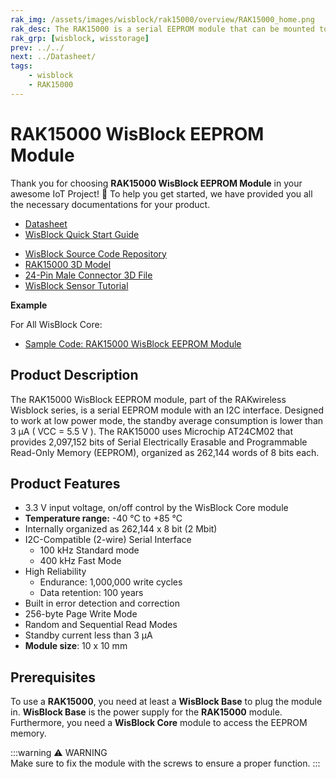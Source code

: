 ```yaml
---
rak_img: /assets/images/wisblock/rak15000/overview/RAK15000_home.png
rak_desc: The RAK15000 is a serial EEPROM module that can be mounted to slot A, B, C, or D of RAK5005-O base board. It provides 2‑Mbit (262,144 x 8) of serial EEPROM. The module uses AT24CM02 from Microchip and supports I2C standard mode or fast mode.
rak_grp: [wisblock, wisstorage]
prev: ../../
next: ../Datasheet/
tags:
    - wisblock
    - RAK15000
---
```



# RAK15000 WisBlock EEPROM Module

Thank you for choosing **RAK15000 WisBlock EEPROM Module** in your awesome IoT Project! 🎉 To help you get started, we have provided you all the necessary documentations for your product.

* [Datasheet](../Datasheet/)
* <a href="../../Quickstart/" target="_blank">WisBlock Quick Start Guide</a>
<!-- * [WisBlock Quick Start Guide](../../Quickstart/) -->
* [WisBlock Source Code Repository](https://github.com/RAKWireless/WisBlock/)
* [RAK15000 3D Model](https://downloads.rakwireless.com/3D_File/WisBlock/3D_RAK15000.stp)
* [24-Pin Male Connector 3D File](https://downloads.rakwireless.com/3D_File/Accessory/WisConnector/M24S1003K6M.stp)
* [WisBlock Sensor Tutorial](/Knowledge-Hub/Learn/WisBlock-Sensor-Tutorial/)

**Example**

For All WisBlock Core:

* [Sample Code: RAK15000 WisBlock EEPROM Module](https://github.com/RAKWireless/WisBlock/tree/master/examples/common/sensors/RAK15000_EEPROM_AT24C02)

## Product Description

The RAK15000 WisBlock EEPROM module, part of the RAKwireless Wisblock series, is a serial EEPROM module with an I2C interface. Designed to work at low power mode, the standby average consumption is lower than 3&nbsp;µA ( VCC = 5.5&nbsp;V ). The RAK15000 uses Microchip AT24CM02 that provides 2,097,152 bits of Serial Electrically Erasable and Programmable Read-Only Memory (EEPROM), organized as 262,144 words of 8 bits each.

## Product Features

* 3.3&nbsp;V input voltage, on/off control by the WisBlock Core module
* **Temperature range:** -40&nbsp;°C to +85&nbsp;°C
* Internally organized as 262,144 x 8&nbsp;bit (2&nbsp;Mbit)
* I2C-Compatible (2-wire) Serial Interface
    - 100&nbsp;kHz Standard mode
    - 400&nbsp;kHz Fast Mode
* High Reliability
    - Endurance: 1,000,000 write cycles
    - Data retention: 100 years
* Built in error detection and correction
* 256-byte Page Write Mode
* Random and Sequential Read Modes
* Standby current less than 3&nbsp;µA
* **Module size**: 10 x 10&nbsp;mm

## Prerequisites

To use a **RAK15000**, you need at least a **WisBlock Base** to plug the module in. **WisBlock Base** is the power supply for the **RAK15000** module. Furthermore, you need a **WisBlock Core** module to access the EEPROM memory.

:::warning ⚠️ WARNING    
Make sure to fix the module with the screws to ensure a proper function. 
:::